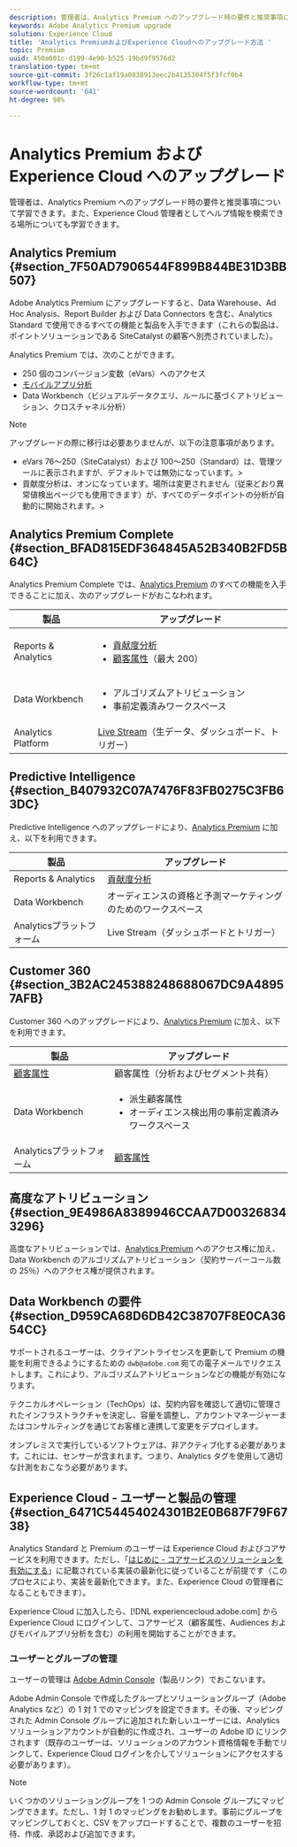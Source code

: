 ```yaml
---
description: 管理者は、Analytics Premium へのアップグレード時の要件と推奨事項について学習できます。また、Experience Cloud 管理者としてヘルプ情報を検索できる場所についても学習できます。
keywords: Adobe Analytics Premium upgrade
solution: Experience Cloud
title: 'Analytics PremiumおよびExperience Cloudへのアップグレード方法 '
topic: Premium
uuid: 450a601c-d199-4e90-b525-19bd9f9576d2
translation-type: tm+mt
source-git-commit: 3f26c1af19a0838913eec2b4135304f5f3fcf0b4
workflow-type: tm+mt
source-wordcount: '641'
ht-degree: 98%

---
```



# Analytics Premium および Experience Cloud へのアップグレード

管理者は、Analytics Premium へのアップグレード時の要件と推奨事項について学習できます。また、Experience Cloud 管理者としてヘルプ情報を検索できる場所についても学習できます。

## Analytics Premium {#section_7F50AD7906544F899B844BE31D3BB507}

Adobe Analytics Premium にアップグレードすると、Data Warehouse、Ad Hoc Analysis、Report Builder および Data Connectors を含む、Analytics Standard で使用できるすべての機能と製品を入手できます（これらの製品は、ポイントソリューションである SiteCatalyst の顧客へ別売されていました）。

Analytics Premium では、次のことができます。

* 250 個のコンバージョン変数（eVars）へのアクセス
* [モバイルアプリ分析](https://docs.adobe.com/content/help/ja-JP/mobile-services/using/home.html)
* Data Workbench（ビジュアルデータクエリ、ルールに基づくアトリビューション、クロスチャネル分析）

>[!NOTE]
>
>アップグレードの際に移行は必要ありませんが、以下の注意事項があります。
>
>* eVars 76～250（SiteCatalyst）および 100～250（Standard）は、管理ツールに表示されますが、デフォルトでは無効になっています。>
>* 貢献度分析は、オンになっています。場所は変更されません（従来どおり異常値検出ページでも使用できます）が、すべてのデータポイントの分析が自動的に開始されます。>


## Analytics Premium Complete {#section_BFAD815EDF364845A52B340B2FD5B64C}

Analytics Premium Complete では、[Analytics Premium](../admin-getting-started/upgrade-to-analytics-premium.md#section_7F50AD7906544F899B844BE31D3BB507) のすべての機能を入手できることに加え、次のアップグレードがおこなわれます。

| 製品 | アップグレード |
|--- |--- |
| Reports &amp; Analytics | <ul><li>[貢献度分析](https://docs.adobe.com/content/help/ja-JP/analytics/analyze/analysis-workspace/virtual-analyst/contribution-analysis/ca-tokens.html)</li><li>[顧客属性](../attributes/attributes.md#concept_ACFEE7C8B8E94875BA0825CDF4913AF1)（最大 200）</li></ul> |
| Data Workbench | <ul><li>アルゴリズムアトリビューション</li><li>事前定義済みワークスペース</li></ul> |
| Analytics Platform | [Live Stream](https://helpx.adobe.com/jp/analytics/kb/getting-started-with-livestream-api.html)（生データ、ダッシュボード、トリガー） |

## Predictive Intelligence {#section_B407932C07A7476F83FB0275C3FB63DC}

Predictive Intelligence へのアップグレードにより、[Analytics Premium](../admin-getting-started/upgrade-to-analytics-premium.md#section_7F50AD7906544F899B844BE31D3BB507) に加え、以下を利用できます。

| 製品 | アップグレード |
|---|---|
| Reports &amp; Analytics | [貢献度分析](https://docs.adobe.com/content/help/en/analytics/analyze/analysis-workspace/virtual-analyst/contribution-analysis/ca-tokens.html) |
| Data Workbench | オーディエンスの資格と予測マーケティングのためのワークスペース |
| Analyticsプラットフォーム | Live Stream（ダッシュボードとトリガー） |

## Customer 360 {#section_3B2AC245388248688067DC9A48957AFB}

Customer 360 へのアップグレードにより、[Analytics Premium](../admin-getting-started/upgrade-to-analytics-premium.md#section_7F50AD7906544F899B844BE31D3BB507) に加え、以下を利用できます。

| 製品 | アップグレード |
|--- |--- |
| [顧客属性](../attributes/attributes.md) | 顧客属性（分析およびセグメント共有） |
| Data Workbench | <ul><li>派生顧客属性</li><li>オーディエンス検出用の事前定義済みワークスペース</li></ul> |
| Analyticsプラットフォーム | [顧客属性](../attributes/attributes.md) |

## 高度なアトリビューション {#section_9E4986A8389946CCAA7D003268343296}

高度なアトリビューションでは、[Analytics Premium](../admin-getting-started/upgrade-to-analytics-premium.md#section_7F50AD7906544F899B844BE31D3BB507) へのアクセス権に加え、Data Workbench のアルゴリズムアトリビューション（契約サーバーコール数の 25％）へのアクセス権が提供されます。

## Data Workbench の要件 {#section_D959CA68D6DB42C38707F8E0CA3654CC}

サポートされるユーザーは、クライアントライセンスを更新して Premium の機能を利用できるようにするための `dwb@adobe.com` 宛ての電子メールでリクエストします。これにより、アルゴリズムアトリビューションなどの機能が有効になります。

テクニカルオペレーション（TechOps）は、契約内容を確認して適切に管理されたインフラストラクチャを決定し、容量を調整し、アカウントマネージャーまたはコンサルティングを通じてお客様と連携して変更をデプロイします。

オンプレミスで実行しているソフトウェアは、非アクティブ化する必要があります。これには、センサーが含まれます。つまり、Analytics タグを使用して適切な計測をおこなう必要があります。

## Experience Cloud - ユーザーと製品の管理 {#section_6471C54454024301B2E0B687F79F6738}

Analytics Standard と Premium のユーザーは Experience Cloud およびコアサービスを利用できます。ただし、「[はじめに - コアサービスのソリューションを有効にする](../core-services/core-services.md#concept_07ED1D5C64234E77976E6D572E78FB9C)」に記載されている実装の最新化に従っていることが前提です（このプロセスにより、実装を最新化できます。また、Experience Cloud の管理者になることもできます）。

Experience Cloud に加入したら、[!DNL experiencecloud.adobe.com] から Experience Cloud にログインして、コアサービス（顧客属性、Audiences およびモバイルアプリ分析を含む）の利用を開始することができます。

### ユーザーとグループの管理

ユーザーの管理は [Adobe Admin Console](https://helpx.adobe.com/jp/enterprise/help/aedash.html)（製品リンク）でおこないます。

Adobe Admin Console で作成したグループとソリューショングループ（Adobe Analytics など）の 1 対 1 でのマッピングを設定できます。その後、マッピングされた Admin Console グループに追加された新しいユーザーには、Analytics ソリューションアカウントが自動的に作成され、ユーザーの Adobe ID にリンクされます（既存のユーザーは、ソリューションのアカウント資格情報を手動でリンクして、Experience Cloud ログインを介してソリューションにアクセスする必要があります）。

>[!NOTE]
>
>いくつかのソリューショングループを 1 つの Admin Console グループにマッピングできます。ただし、1 対 1 のマッピングをお勧めします。事前にグループをマッピングしておくと、CSV をアップロードすることで、複数のユーザーを招待、作成、承認および追加できます。
